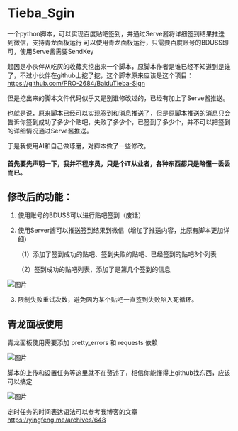 # Tieba_Sgin
一个python脚本，可以实现百度贴吧签到，并通过Serve酱将详细签到结果推送到微信，支持青龙面板运行
可以使用青龙面板运行，只需要百度账号的BDUSS即可，使用Serve酱需要SendKey

起因是小伙伴从吃灰的收藏夹挖出来一个脚本，原脚本作者是谁已经不知道到是谁了，不过小伙伴在github上挖了挖，这个脚本原来应该是这个项目：https://github.com/PRO-2684/BaiduTieba-Sign

但是挖出来的脚本文件代码似乎又是别谁修改过的，已经有加上了Serve酱推送。

也就是说，原来脚本已经可以实现签到和消息推送了，但是原脚本推送的消息只会告诉你签到成功了多少个贴吧，失败了多少个，已签到了多少个，并不可以把签到的详细情况通过Serve酱推送。

于是我使用AI和自己做琢磨，对脚本做了一些修改。


#### 首先要先声明一下，我并不程序员，只是个iT从业者，各种东西都只是略懂一丢丢而已。

## 修改后的功能：

1. 使用账号的BDUSS可以进行贴吧签到（废话）
   
2. 使用Server酱可以推送签到结果到微信（增加了推送内容，比原有脚本更加详细）
   
   （1）添加了签到成功的贴吧、签到失败的贴吧、已经签到的贴吧3个列表
   
   （2）签到成功的贴吧列表，添加了是第几个签到的信息
   
![图片](https://github.com/yingfeng-i/Tieba_Sgin/assets/18555737/b1491946-b09c-4227-9282-236275056676)

3. 限制失败重试次数，避免因为某个贴吧一直签到失败陷入死循环。



## 青龙面板使用

青龙面板使用需要添加 pretty_errors 和 requests 依赖

![图片](https://github.com/yingfeng-i/Tieba_Sgin/assets/18555737/a5bacf80-7c73-447a-8c7b-e2205580db17)

脚本的上传和设置任务等这里就不在赘述了，相信你能懂得上github找东西，应该可以搞定

![图片](https://github.com/yingfeng-i/Tieba_Sgin/assets/18555737/e9d21703-18bb-4c8b-8fa4-7635cae18824)


定时任务的时间表达语法可以参考我博客的文章
https://yingfeng.me/archives/648
